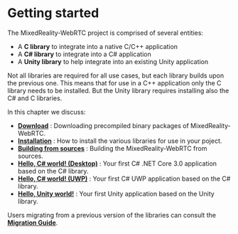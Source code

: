 # Getting started

The MixedReality-WebRTC project is comprised of several entities:

- A **C library** to integrate into a native C/C++ application
- A **C# library** to integrate into a C# application
- A **Unity library** to help integrate into an existing Unity application

Not all libraries are required for all use cases, but each library builds upon the previous one. This means that for use in a C++ application only the C library needs to be installed. But the Unity library requires installing also the C# and C libraries.

In this chapter we discuss:

- [**Download**](download.md) : Downloading precompiled binary packages of MixedReality-WebRTC.
- [**Installation**](installation.md) : How to install the various libraries for use in your poject.
- [**Building from sources**](building.md) : Building the MixedReality-WebRTC from sources.
- [**Hello, C# world! (Desktop)**](cs/helloworld-cs-core3.md) : Your first C# .NET Core 3.0 application based on the C# library.
- [**Hello, C# world! (UWP)**](cs/helloworld-cs-uwp.md) : Your first C# UWP application based on the C# library.
- [**Hello, Unity world!**](unity/helloworld-unity.md) : Your first Unity application based on the Unity library.

Users migrating from a previous version of the libraries can consult the [**Migration Guide**](migration-guide.md).
